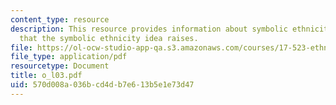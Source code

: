 ```yaml
---
content_type: resource
description: This resource provides information about symbolic ethnicity, and questions
  that the symbolic ethnicity idea raises.
file: https://ol-ocw-studio-app-qa.s3.amazonaws.com/courses/17-523-ethnicity-and-race-in-world-politics-fall-2005/570d008a036bcd4db7e613b5e1e73d47_o_l03.pdf
file_type: application/pdf
resourcetype: Document
title: o_l03.pdf
uid: 570d008a-036b-cd4d-b7e6-13b5e1e73d47
---
```

